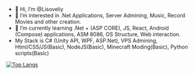 - 👋 Hi, I’m @Lisoveliy
- 👀 I’m interested in .Net Applications, Server Admining, Music, Record Movies and other creation.
- 🌱 I’m currently learning .Net + (ASP CORE), JS, React, Android (Compose) applications, ASM 8086, OS Structure, Web interaction.
- My Stack is C# (Unity API, WPF, ASP.Net), VPS Admining, Html/CSS/JS(Basic), NodeJS(Basic), Minecraft Moding(Basic), Python scripts(Basic)

[![Top Langs](https://github-readme-stats-git-masterrstaa-rickstaa.vercel.app/api/top-langs/?username=lisoveliy)](https://github.com/anuraghazra/github-readme-stats)
<!---
AtmelGenious/AtmelGenious is a ✨ special ✨ repository because its `README.md` (this file) appears on your GitHub profile.
You can click the Preview link to take a look at your changes.
--->
